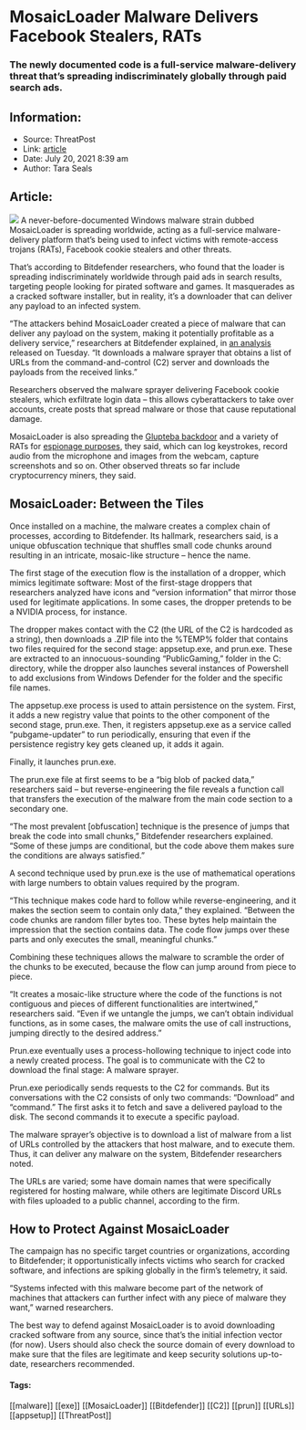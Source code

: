 # MosaicLoader Malware Delivers Facebook Stealers, RATs
### The newly documented code is a full-service malware-delivery threat that’s spreading indiscriminately globally through paid search ads.

## Information:
+ Source: ThreatPost
+ Link: [article](https://kasperskycontenthub.com/threatpost-global/?p=167939)
+ Date: July 20, 2021  8:39 am
+ Author: Tara Seals


## Article:
![](https://media.threatpost.com/wp-content/uploads/sites/103/2021/07/20083844/mosaic-1-e1626784742612.jpg)
A never-before-documented Windows malware strain dubbed MosaicLoader is spreading worldwide, acting as a full-service malware-delivery platform that’s being used to infect victims with remote-access trojans (RATs), Facebook cookie stealers and other threats.


That’s according to Bitdefender researchers, who found that the loader is spreading indiscriminately worldwide through paid ads in search results, targeting people looking for pirated software and games. It masquerades as a cracked software installer, but in reality, it’s a downloader that can deliver any payload to an infected system.


“The attackers behind MosaicLoader created a piece of malware that can deliver any payload on the system, making it potentially profitable as a delivery service,” researchers at Bitdefender explained, in [an analysis](https://www.bitdefender.com/blog/labs/debugging-mosaicloader-one-step-at-a-time) released on Tuesday. “It downloads a malware sprayer that obtains a list of URLs from the command-and-control (C2) server and downloads the payloads from the received links.”


Researchers observed the malware sprayer delivering Facebook cookie stealers, which exfiltrate login data – this allows cyberattackers to take over accounts, create posts that spread malware or those that cause reputational damage.


MosaicLoader is also spreading the [Glupteba backdoor](https://threatpost.com/fileless-malware-critical-ioc-threats-2020/159422/) and a variety of RATs for [espionage purposes](https://threatpost.com/biopass-rat-live-streaming/167695/), they said, which can log keystrokes, record audio from the microphone and images from the webcam, capture screenshots and so on. Other observed threats so far include cryptocurrency miners, they said.


**MosaicLoader: Between the Tiles**
-----------------------------------


Once installed on a machine, the malware creates a complex chain of processes, according to Bitdefender. Its hallmark, researchers said, is a unique obfuscation technique that shuffles small code chunks around resulting in an intricate, mosaic-like structure – hence the name.


The first stage of the execution flow is the installation of a dropper, which mimics legitimate software: Most of the first-stage droppers that researchers analyzed have icons and “version information” that mirror those used for legitimate applications. In some cases, the dropper pretends to be a NVIDIA process, for instance.


The dropper makes contact with the C2 (the URL of the C2 is hardcoded as a string), then downloads a .ZIP file into the %TEMP% folder that contains two files required for the second stage: appsetup.exe, and prun.exe. These are extracted to an innocuous-sounding “PublicGaming,” folder in the C: directory, while the dropper also launches several instances of Powershell to add exclusions from Windows Defender for the folder and the specific file names.


The appsetup.exe process is used to attain persistence on the system. First, it adds a new registry value that points to the other component of the second stage, prun.exe. Then, it registers appsetup.exe as a service called “pubgame-updater” to run periodically, ensuring that even if the persistence registry key gets cleaned up, it adds it again.


Finally, it launches prun.exe.


The prun.exe file at first seems to be a “big blob of packed data,” researchers said – but reverse-engineering the file reveals a function call that transfers the execution of the malware from the main code section to a secondary one.


“The most prevalent [obfuscation] technique is the presence of jumps that break the code into small chunks,” Bitdefender researchers explained. “Some of these jumps are conditional, but the code above them makes sure the conditions are always satisfied.”


A second technique used by prun.exe is the use of mathematical operations with large numbers to obtain values required by the program.


“This technique makes code hard to follow while reverse-engineering, and it makes the section seem to contain only data,” they explained. “Between the code chunks are random filler bytes too. These bytes help maintain the impression that the section contains data. The code flow jumps over these parts and only executes the small, meaningful chunks.”


Combining these techniques allows the malware to scramble the order of the chunks to be executed, because the flow can jump around from piece to piece.


“It creates a mosaic-like structure where the code of the functions is not contiguous and pieces of different functionalities are intertwined,” researchers said. “Even if we untangle the jumps, we can’t obtain individual functions, as in some cases, the malware omits the use of call instructions, jumping directly to the desired address.”


Prun.exe eventually uses a process-hollowing technique to inject code into a newly created process. The goal is to communicate with the C2 to download the final stage: A malware sprayer.


Prun.exe periodically sends requests to the C2 for commands. But its conversations with the C2 consists of only two commands: “Download” and “command.” The first asks it to fetch and save a delivered payload to the disk. The second commands it to execute a specific payload.


The malware sprayer’s objective is to download a list of malware from a list of URLs controlled by the attackers that host malware, and to execute them. Thus, it can deliver any malware on the system, Bitdefender researchers noted.


The URLs are varied; some have domain names that were specifically registered for hosting malware, while others are legitimate Discord URLs with files uploaded to a public channel, according to the firm.


**How to Protect Against MosaicLoader**
---------------------------------------


The campaign has no specific target countries or organizations, according to Bitdefender; it opportunistically infects victims who search for cracked software, and infections are spiking globally in the firm’s telemetry, it said.


“Systems infected with this malware become part of the network of machines that attackers can further infect with any piece of malware they want,” warned researchers.


The best way to defend against MosaicLoader is to avoid downloading cracked software from any source, since that’s the initial infection vector (for now). Users should also check the source domain of every download to make sure that the files are legitimate and keep security solutions up-to-date, researchers recommended.




#### Tags:
[[malware]] [[exe]] [[MosaicLoader]] [[Bitdefender]] [[C2]] [[prun]] [[URLs]] [[appsetup]] [[ThreatPost]]
